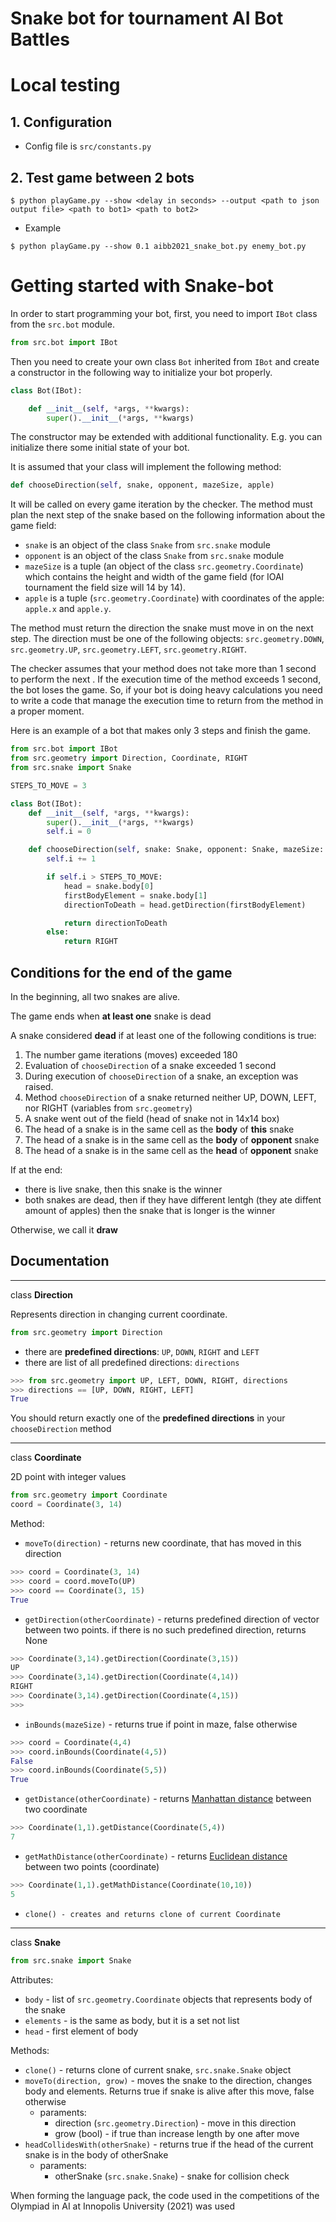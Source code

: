 Snake bot for tournament AI Bot Battles
====

# Local testing 

## 1. Configuration

+ Config file is `src/constants.py`

## 2. Test game between 2 bots
```console
$ python playGame.py --show <delay in seconds> --output <path to json output file> <path to bot1> <path to bot2> 
```
+ Example 
```console
$ python playGame.py --show 0.1 aibb2021_snake_bot.py enemy_bot.py
```

# Getting started with Snake-bot

In order to start programming your bot, first, you need to import `IBot` class from the `src.bot` module.

```python
from src.bot import IBot
```

Then you need to create your own class `Bot` inherited from `IBot` and create a constructor in the following way to initialize your bot properly.

```python
class Bot(IBot):

    def __init__(self, *args, **kwargs):
        super().__init__(*args, **kwargs)
```

The constructor may be extended with additional functionality. E.g. you can initialize there some initial state of your bot.

It is assumed that your class will implement the following method:

```python
def chooseDirection(self, snake, opponent, mazeSize, apple)
```

It will be called on every game iteration by the checker. The method must plan the next step of the snake based on the following information about the game field:

  * `snake` is an object of the class `Snake` from `src.snake` module
  * `opponent` is an object of the class `Snake` from `src.snake` module
  * `mazeSize` is a tuple (an object of the class `src.geometry.Coordinate`) which contains the height and width of the game field (for IOAI tournament the field size will 14 by 14).
  * `apple` is a tuple (`src.geometry.Coordinate`) with coordinates of the apple: `apple.x` and `apple.y`.

The method must return the direction the snake must move in on the next step. The direction must be one of the following objects: `src.geometry.DOWN`, `src.geometry.UP`, `src.geometry.LEFT`, `src.geometry.RIGHT`.

The checker assumes that your method does not take more than 1 second to perform the next . If the execution time of the method exceeds 1 second, the bot loses the game. So, if your bot is doing heavy calculations you need to write a code that manage the execution time to return from the method in a proper moment.

Here is an example of a bot that makes only 3 steps and finish the game.

```python
from src.bot import IBot
from src.geometry import Direction, Coordinate, RIGHT
from src.snake import Snake

STEPS_TO_MOVE = 3

class Bot(IBot):
    def __init__(self, *args, **kwargs):
        super().__init__(*args, **kwargs)
        self.i = 0

    def chooseDirection(self, snake: Snake, opponent: Snake, mazeSize: Coordinate, apple: Coordinate) -> Direction:
        self.i += 1

        if self.i > STEPS_TO_MOVE:
            head = snake.body[0]
            firstBodyElement = snake.body[1]
            directionToDeath = head.getDirection(firstBodyElement)

            return directionToDeath
        else:
            return RIGHT
```

## Conditions for the end of the game

In the beginning, all two snakes are alive.

The game ends when **at least one** snake is dead

A snake considered **dead** if at least one of the following conditions is true:

1. The number game iterations (moves) exceeded 180
2. Evaluation of `chooseDirection` of a snake exceeded 1 second
3. During execution of `chooseDirection` of a snake, an exception was raised.
4. Method `chooseDirection` of a snake returned neither UP, DOWN, LEFT, nor RIGHT (variables from `src.geometry`)
5. A snake went out of the field (head of snake not in 14x14 box)
6. The head of a snake is in the same cell as the **body** of **this** snake
7. The head of a snake is in the same cell as the **body** of **opponent** snake
8. The head of a snake is in the same cell as the **head** of **opponent** snake

If at the end:
+ there is live snake, then this snake is the winner
+ both snakes are dead, then if they have different lentgh (they ate diffent amount of apples) then the snake that is longer is the winner

Otherwise, we call it **draw**

## Documentation

---
class **Direction**

Represents direction in changing current coordinate.

```python
from src.geometry import Direction
```

+ there are **predefined directions**: `UP`, `DOWN`, `RIGHT` and `LEFT`
+ there are list of all predefined directions: `directions`

```python
>>> from src.geometry import UP, LEFT, DOWN, RIGHT, directions
>>> directions == [UP, DOWN, RIGHT, LEFT]
True
```

You should return exactly one of the **predefined directions** in your `chooseDirection` method

---
class **Coordinate**

2D point with integer values

```python
from src.geometry import Coordinate
coord = Coordinate(3, 14)
```

Method:
    
* `moveTo(direction)` - returns new coordinate, that has moved in this direction
```python 
>>> coord = Coordinate(3, 14)
>>> coord = coord.moveTo(UP)
>>> coord == Coordinate(3, 15)
True
```

* `getDirection(otherCoordinate)` - returns predefined direction of vector between two points. if there is no such predefined direction, returns None
```python 
>>> Coordinate(3,14).getDirection(Coordinate(3,15))
UP
>>> Coordinate(3,14).getDirection(Coordinate(4,14))
RIGHT
>>> Coordinate(3,14).getDirection(Coordinate(4,15))
>>> 
```

* `inBounds(mazeSize)` - returns true if point in maze, false otherwise

```python 
>>> coord = Coordinate(4,4)
>>> coord.inBounds(Coordinate(4,5))
False
>>> coord.inBounds(Coordinate(5,5))
True
```

* `getDistance(otherCoordinate)` - returns [Manhattan distance](https://computervision.fandom.com/wiki/Manhattan_distance) between two coordinate
```python 
>>> Coordinate(1,1).getDistance(Coordinate(5,4))
7
```
* `getMathDistance(otherCoordinate)` - returns [Euclidean distance](https://en.wikipedia.org/wiki/Euclidean_distance) between two points (coordinate)
```python
>>> Coordinate(1,1).getMathDistance(Coordinate(10,10))
5
```
* `clone() - creates and returns clone of current Coordinate`
---
class **Snake**

```python
from src.snake import Snake
```

    
Attributes:

* `body` - list of `src.geometry.Coordinate` objects that represents body of the snake
* `elements` - is the same as body, but it is a set not list
* `head` - first element of body

Methods:

* `clone()` - returns clone of current snake, `src.snake.Snake` object
* `moveTo(direction, grow)` - moves the snake to the direction, changes body and elements. Returns true if snake is alive after this move, false otherwise
    * paraments:
        * direction (`src.geometry.Direction`) - move in this direction
        * grow (bool) - if true than increase length by one after move
* `headCollidesWith(otherSnake)` - returns true if the head of the current snake is in the body of otherSnake 
    * paraments:
        * otherSnake (`src.snake.Snake`) - snake for collision check

When forming the language pack, the code used in the competitions of the Olympiad in AI at Innopolis University (2021) was used